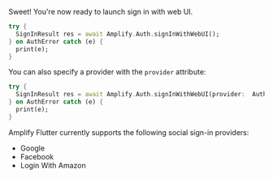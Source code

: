 Sweet! You're now ready to launch sign in with web UI. 

```dart
try {
  SignInResult res = await Amplify.Auth.signInWithWebUI();
} on AuthError catch (e) {
  print(e);
}
```

You can also specify a provider with the `provider` attribute:

```dart
try {
  SignInResult res = await Amplify.Auth.signInWithWebUI(provider:  AuthProvider.google);
} on AuthError catch (e) {
  print(e);
}
```

Amplify Flutter currently supports the following social sign-in providers: 
  * Google
  * Facebook
  * Login With Amazon
